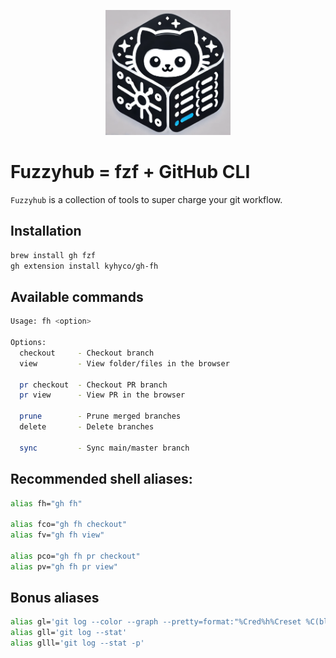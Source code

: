 <p align="center">
    <picture>
        <source media="(prefers-color-scheme: dark)" srcset="./logo.png">
        <img alt="fuzzyhub-logo" src="./logo.png" width="200px">
    </picture>
</p>

# Fuzzyhub = **fzf** + **GitHub CLI**

`Fuzzyhub` is a collection of tools to super charge your git workflow.

## Installation
```bash
brew install gh fzf
gh extension install kyhyco/gh-fh
```

## Available commands
```bash
Usage: fh <option>

Options:
  checkout     - Checkout branch
  view         - View folder/files in the browser

  pr checkout  - Checkout PR branch
  pr view      - View PR in the browser

  prune        - Prune merged branches
  delete       - Delete branches

  sync         - Sync main/master branch
```

## Recommended shell aliases:

```bash
alias fh="gh fh"

alias fco="gh fh checkout"
alias fv="gh fh view"

alias pco="gh fh pr checkout"
alias pv="gh fh pr view"
```

## Bonus aliases

```bash
alias gl='git log --color --graph --pretty=format:"%Cred%h%Creset %C(blue)<%an>%Creset %s -%C(bold yellow)%d%Creset %Cgreen(%cr)" --abbrev-commit'
alias gll='git log --stat'
alias glll='git log --stat -p'
```
